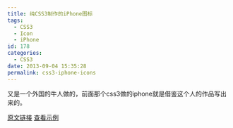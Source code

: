 ```yaml
---
title: 纯CSS3制作的iPhone图标
tags:
  - CSS3
  - Icon
  - iPhone
id: 178
categories:
  - CSS3
date: 2013-09-04 15:35:28
permalink: css3-iphone-icons
---
```


又是一个外国的牛人做的，前面那个css3做的iphone就是借鉴这个人的作品写出来的。
<!--more-->

[原文链接](http://blog.graphicpeel.com/post/740928981/ios-icons-made-in-pure-css "原文链接")
[查看示例](https://summerandwinter.github.io/lab/css3-iphone-icons/index.html "查看Demo")

